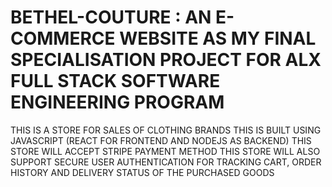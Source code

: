 # BETHEL-COUTURE : AN E-COMMERCE WEBSITE AS MY FINAL SPECIALISATION PROJECT FOR ALX FULL STACK SOFTWARE ENGINEERING PROGRAM
THIS IS A STORE FOR SALES OF CLOTHING BRANDS
THIS IS BUILT USING JAVASCRIPT (REACT FOR FRONTEND AND NODEJS AS BACKEND)
THIS STORE WILL ACCEPT STRIPE PAYMENT METHOD
THIS STORE WILL ALSO SUPPORT SECURE USER AUTHENTICATION FOR TRACKING CART, ORDER HISTORY AND DELIVERY STATUS OF THE PURCHASED GOODS
